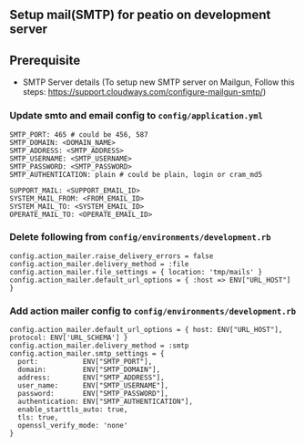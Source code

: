 Setup mail(SMTP) for peatio on development server 
-------------------------------------
## Prerequisite
* SMTP Server details (To setup new SMTP server on Mailgun, Follow this steps: https://support.cloudways.com/configure-mailgun-smtp/)

### Update smto and email config to `config/application.yml`
    
    SMTP_PORT: 465 # could be 456, 587
    SMTP_DOMAIN: <DOMAIN_NAME>
    SMTP_ADDRESS: <SMTP_ADDRESS>
    SMTP_USERNAME: <SMTP_USERNAME>
    SMTP_PASSWORD: <SMTP_PASSWORD>
    SMTP_AUTHENTICATION: plain # could be plain, login or cram_md5

    SUPPORT_MAIL: <SUPPORT_EMAIL_ID>
    SYSTEM_MAIL_FROM: <FROM_EMAIL_ID>
    SYSTEM_MAIL_TO: <SYSTEM_EMAIL_ID>
    OPERATE_MAIL_TO: <OPERATE_EMAIL_ID>
    
### Delete following from `config/environments/development.rb` 

    config.action_mailer.raise_delivery_errors = false
    config.action_mailer.delivery_method = :file
    config.action_mailer.file_settings = { location: 'tmp/mails' }
    config.action_mailer.default_url_options = { :host => ENV["URL_HOST"] }
    
### Add action mailer config to `config/environments/development.rb` 

    config.action_mailer.default_url_options = { host: ENV["URL_HOST"], protocol: ENV['URL_SCHEMA'] }
    config.action_mailer.delivery_method = :smtp
    config.action_mailer.smtp_settings = {
      port:           ENV["SMTP_PORT"],
      domain:         ENV["SMTP_DOMAIN"],
      address:        ENV["SMTP_ADDRESS"],
      user_name:      ENV["SMTP_USERNAME"],
      password:       ENV["SMTP_PASSWORD"],
      authentication: ENV["SMTP_AUTHENTICATION"],
      enable_starttls_auto: true,
      tls: true,
      openssl_verify_mode: 'none'
    }


